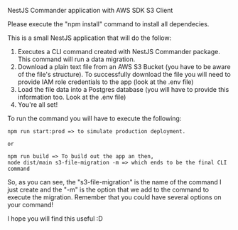 NestJS Commander application with AWS SDK S3 Client

Please execute the "npm install" command to install all dependecies.

 This is a small NestJS application that will do the follow:

 1. Executes a CLI command created with NestJS Commander package. This command will run a data migration.
 2. Download a plain text file from an AWS S3 Bucket (you have to be aware of the file's structure). To successfully download the file you will need to provide IAM role credentials to the app (look at the .env file)
 3. Load the file data into a Postgres database (you will have to provide this information too. Look at the .env file)
 4. You're all set!

To run the command you will have to execute the following:

    npm run start:prod => to simulate production deployment.

    or

    npm run build => To build out the app an then,
    node dist/main s3-file-migration -m => which ends to be the final CLI command

So, as you can see, the "s3-file-migration" is the name of the command I just create and the "-m" is the option that we add to the command to execute the migration.
Remember that you could have several options on your command!

I hope you will find this useful :D
